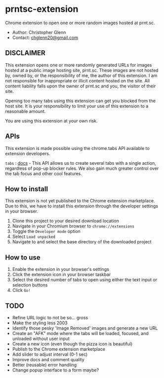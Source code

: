 # prntsc-extension
Chrome extension to open one or more random images hosted at prnt.sc.

- Author: Christopher Glenn
- Contact: chglenn20@gmail.com

## DISCLAIMER
This extension opens one or more randomly generated URLs for images hosted at a public image hosting site, prnt.sc. These images are not hosted by, owned by, or the responsibility of me, the author of this extension. I am not responsible for inappropriate or illicit content hosted on the site. All content liability falls upon the owner of prnt.sc and you, the visitor of their site. 

Opening too many tabs using this extension can get you blocked from the host site. It is your responsibility to limit your use of this extension to a reasonable amount. 

You are using this extension at your own risk. 

## APIs
This extension is made possible using the chrome.tabs API available to extension developers. 

`tabs` : [docs](https://developer.chrome.com/docs/extensions/reference/tabs/) - This API allows us to create several tabs with a single action, regardless of pop-up blocker rules. We also gain much greater control over the tab focus and other cool features.

## How to install
This extension is not yet published to the Chrome extension marketplace. Due to this, we have to install this extension through the developer settings in your browser. 

1. Clone this project to your desired download location
1. Navigate in your Chromium browser to `chrome://extensions`
1. Toggle the `Developer mode` option
1. Select `Load unpacked` 
1. Navigate to and select the base directory of the downloaded project

## How to use
1. Enable the extension in your browser's settings
1. Click the extension icon in your browser taskbar
1. Select the desired number of tabs to open using either the text input or selection buttons
1. Click `Go!`

## TODO
- Refine URL logic to not be so... gross
- Make the styling less 2003
- Identify those pesky 'Image Removed' images and generate a new URL
- Create an "AFK" mode where the tabs will be loaded, focused, and unloaded without user input
- Create a new icon (even though the pizza icon is beautiful)
- Publish to the Chrome extension marketplace
- Add slider to adjust interval (0-1 sec)
- Improve docs and comment quality
- Better (reusable) error handling
- Change popup interface to a form maybe?
